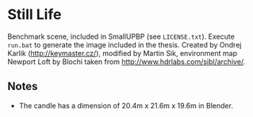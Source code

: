 # Still Life

Benchmark scene, included in SmallUPBP (see `LICENSE.txt`). Execute `run.bat` to
generate the image included in the thesis. Created by Ondrej
Karlik (http://keymaster.cz/), modified by Martin Sik, environment map Newport
Loft by Blochi taken from http://www.hdrlabs.com/sibl/archive/.

## Notes

* The candle has a dimension of 20.4m x 21.6m x 19.6m in Blender.